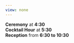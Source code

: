 ```yaml
---
view: none
---
```


**Ceremony** at **4:30**  
**Cocktail Hour** at **5:30**  
**Reception** from **6:30 to 10:30**